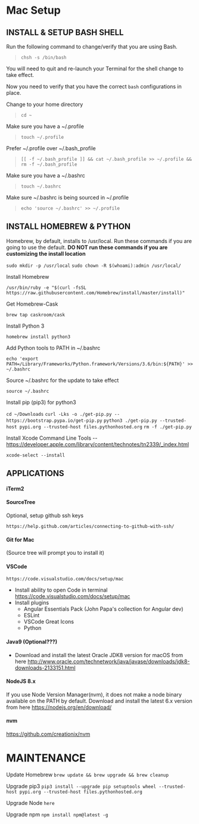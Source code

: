 # Mac Setup

## INSTALL & SETUP BASH SHELL

Run the following command to change/verify that you are using Bash.

> `chsh -s /bin/bash`

You will need to quit and re-launch your Terminal for the shell change to take effect.

Now you need to verify that you have the correct `bash` configurations in place.

Change to your home directory

> `cd ~`

Make sure you have a ~/.profile

> `touch ~/.profile`

Prefer ~/.profile over ~/.bash_profile

> `[[ -f ~/.bash_profile ]] && cat ~/.bash_profile >> ~/.profile && rm -f ~/.bash_profile`

Make sure you have a ~/.bashrc

> `touch ~/.bashrc`

Make sure ~/.bashrc is being sourced in ~/.profile

> `echo 'source ~/.bashrc' >> ~/.profile`



## INSTALL HOMEBREW & PYTHON

Homebrew, by default, installs to /usr/local. Run these commands if you are going to use the default. **DO NOT run these commands if you are customizing the install location**

 `sudo mkdir -p /usr/local`
 `sudo chown -R $(whoami):admin /usr/local/`

Install Homebrew

`/usr/bin/ruby -e "$(curl -fsSL https://raw.githubusercontent.com/Homebrew/install/master/install)"`

Get Homebrew-Cask

`brew tap caskroom/cask`

Install Python 3

`homebrew install python3`

Add Python tools to PATH in ~/.bashrc

`echo 'export PATH=/Library/Frameworks/Python.framework/Versions/3.6/bin:${PATH}' >> ~/.bashrc`

Source ~/.bashrc for the update to take effect

`source ~/.bashrc`

Install pip (pip3) for python3

`cd ~/Downloads`
`curl -Lks -o ./get-pip.py -- https://bootstrap.pypa.io/get-pip.py`
`python3 ./get-pip.py --trusted-host pypi.org --trusted-host files.pythonhosted.org`
`rm -f ./get-pip.py`

Install Xcode Command Line Tools -- https://developer.apple.com/library/content/technotes/tn2339/_index.html

`xcode-select --install`


## APPLICATIONS

#### iTerm2

#### SourceTree

Optional, setup github ssh keys

`https://help.github.com/articles/connecting-to-github-with-ssh/`

#### Git for Mac

(Source tree will prompt you to install it)

#### VSCode

`https://code.visualstudio.com/docs/setup/mac`

 - Install ability to open Code in terminal https://code.visualstudio.com/docs/setup/mac 
 - Install plugins
    - Angular Essentials Pack (John Papa's collection for Angular dev)
    - ESLint
    - VSCode Great Icons
    - Python
        
#### Java9 (Optional???)
    
- Download and install the latest Oracle JDK8 version for macOS from here http://www.oracle.com/technetwork/java/javase/downloads/jdk8-downloads-2133151.html

#### NodeJS 8.x

If you use Node Version Manager(nvm), it does not make a node binary available on the PATH by default.
Download and install the latest 6.x version from here https://nodejs.org/en/download/

#### nvm

https://github.com/creationix/nvm




# MAINTENANCE

Update Homebrew
`brew update && brew upgrade && brew cleanup`

Upgrade pip3
`pip3 install --upgrade pip setuptools wheel --trusted-host pypi.org --trusted-host files.pythonhosted.org`

Upgrade Node
`here`

Upgrade npm
`npm install npm@latest -g`



